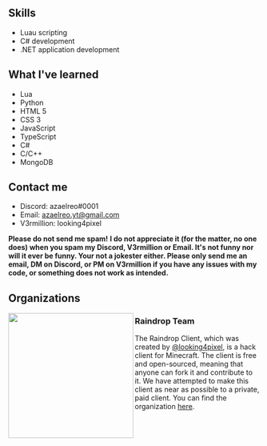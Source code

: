 ## Skills
- Luau scripting
- C# development
- .NET application development

## What I've learned
- Lua
- Python
- HTML 5
- CSS 3
- JavaScript
- TypeScript
- C#
- C/C++
- MongoDB

## Contact me
- Discord: azaelreo#0001
- Email: azaelreo.yt@gmail.com
- V3rmillion: looking4pixel

**Please do not send me spam!**
**I do not appreciate it (for the matter, no one does) when you spam my Discord, V3rmillion or Email. It's not funny nor will it ever be funny. Your not a jokester either. Please only send me an email, DM on Discord, or PM on V3rmillion if you have any issues with my code, or something does not work as intended.**

## Organizations
<p>
    <img width="250" align='left' src="https://user-images.githubusercontent.com/111155153/187556834-7c827db7-283f-491d-8723-9139d041f646.png">
</p>

### Raindrop Team

The Raindrop Client, which was created by [@looking4pixel](https://github.com/looking4pixel), is a hack client for Minecraft. The client is free and open-sourced, meaning that anyone can fork it and contribute to it. We have attempted to make this client as near as possible to a private, paid client. You can find the organization [here](https://github.com/raindrop-team).
